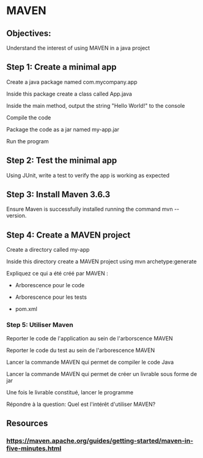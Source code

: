 # MAVEN
## Objectives:
Understand the interest of using MAVEN in a java project


## Step 1: Create a minimal app
Create a java package named com.mycompany.app

Inside this package create a class called App.java

Inside the main method, output the string "Hello World!" to the console

Compile the code

Package the code as a jar named my-app.jar

Run the program

## Step 2: Test the minimal app
Using JUnit, write a test to verify the app is working as expected

## Step 3: Install Maven 3.6.3
Ensure Maven is successfully installed running the command mvn --version.

## Step 4: Create a MAVEN project  
Create a directory called my-app

Inside this directory create a MAVEN project using mvn archetype:generate

Expliquez ce qui a été créé par MAVEN :	

- Arborescence pour le code	

- Arborescence pour les tests	

- pom.xml

### Step 5: Utiliser Maven 

Reporter le code de l'application au sein de l'arborscence MAVEN 

Reporter le code du test au sein de l'arborescence MAVEN

Lancer la commande MAVEN qui permet de compiler le code Java

Lancer la commande MAVEN qui permet de créer un livrable sous forme de jar

Une fois le livrable constitué, lancer le programme

Répondre à la question: Quel est l'intérêt d'utiliser MAVEN?






## Resources
### https://maven.apache.org/guides/getting-started/maven-in-five-minutes.html




